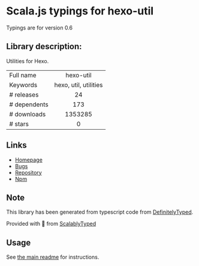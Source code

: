 
# Scala.js typings for hexo-util

Typings are for version 0.6

## Library description:
Utilities for Hexo.

|                    |                 |
| ------------------ | :-------------: |
| Full name          | hexo-util |
| Keywords           | hexo, util, utilities |
| # releases         | 24 |
| # dependents       | 173 |
| # downloads        | 1353285 |
| # stars            | 0 |

## Links
- [Homepage](https://hexo.io/)
- [Bugs](https://github.com/hexojs/hexo-util/issues)
- [Repository](https://github.com/hexojs/hexo-util)
- [Npm](https://www.npmjs.com/package/hexo-util)
    


## Note
This library has been generated from typescript code from [DefinitelyTyped](https://definitelytyped.org).

Provided with :purple_heart: from [ScalablyTyped](https://github.com/oyvindberg/ScalablyTyped)

## Usage
See [the main readme](../../readme.md) for instructions.


